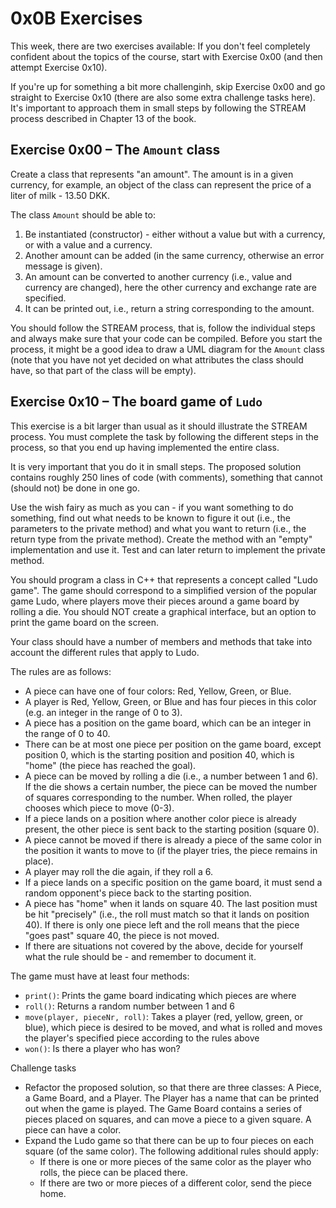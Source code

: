 # 0x0B Exercises
This week, there are two exercises available: If you don't feel completely confident about the topics of the course, start with Exercise 0x00 (and then attempt Exercise 0x10).

If you're up for something a bit more challenginh, skip Exercise 0x00 and go straight to Exercise 0x10 (there are also some extra challenge tasks here). It's important to approach them in small steps by following the STREAM process described in Chapter 13 of the book.

## Exercise 0x00 – The `Amount` class
Create a class that represents "an amount". The amount is in a given currency, for example, an object of the class can represent the price of a liter of milk - 13.50 DKK.

The class `Amount` should be able to:
1. Be instantiated (constructor) - either without a value but with a currency, or with a value and a currency.
2. Another amount can be added (in the same currency, otherwise an error message is given).
3. An amount can be converted to another currency (i.e., value and currency are changed), here the other currency and exchange rate are specified.
4. It can be printed out, i.e., return a string corresponding to the amount.

You should follow the STREAM process, that is, follow the individual steps and always make sure that your code can be compiled. Before you start the process, it might be a good idea to draw a UML diagram for the `Amount` class (note that you have not yet decided on what attributes the class should have, so that part of the class will be empty).

## Exercise 0x10 – The board game of `Ludo`
This exercise is a bit larger than usual as it should illustrate the STREAM process. You must complete the task by following the different steps in the process, so that you end up having implemented the entire class.

It is very important that you do it in small steps. The proposed solution contains roughly 250 lines of code (with comments), something that cannot (should not) be done in one go. 

Use the wish fairy as much as you can - if you want something to do something, find out what needs to be known to figure it out (i.e., the parameters to the private method) and what you want to return (i.e., the return type from the private method). Create the method with an "empty" implementation and use it. Test and can later return to implement the private method.

You should program a class in C++ that represents a concept called "Ludo game". The game should correspond to a simplified version of the popular game Ludo, where players move their pieces around a game board by rolling a die. You should NOT create a graphical interface, but an option to print the game board on the screen.

Your class should have a number of members and methods that take into account the different rules that apply to Ludo.

The rules are as follows:
- A piece can have one of four colors: Red, Yellow, Green, or Blue.
- A player is Red, Yellow, Green, or Blue and has four pieces in this color (e.g. an integer in the range of 0 to 3).
- A piece has a position on the game board, which can be an integer in the range of 0 to 40.
- There can be at most one piece per position on the game board, except position 0, which is the starting position and position 40, which is "home" (the piece has reached the goal).
- A piece can be moved by rolling a die (i.e., a number between 1 and 6). If the die shows a certain number, the piece can be moved the number of squares corresponding to the number. When rolled, the player chooses which piece to move (0-3).
- If a piece lands on a position where another color piece is already present, the other piece is sent back to the starting position (square 0).
- A piece cannot be moved if there is already a piece of the same color in the position it wants to move to (if the player tries, the piece remains in place).
- A player may roll the die again, if they roll a 6.
- If a piece lands on a specific position on the game board, it must send a random opponent's piece back to the starting position.
- A piece has "home" when it lands on square 40. The last position must be hit "precisely" (i.e., the roll must match so that it lands on position 40). If there is only one piece left and the roll means that the piece "goes past" square 40, the piece is not moved.
- If there are situations not covered by the above, decide for yourself what the rule should be - and remember to document it.

The game must have at least four methods:
- `print()`: Prints the game board indicating which pieces are where
- `roll()`: Returns a random number between 1 and 6
- `move(player, pieceNr, roll)`: Takes a player (red, yellow, green, or blue), which piece is desired to be moved, and what is rolled and moves the player's specified piece according to the rules above
- `won()`: Is there a player who has won?

Challenge tasks
- Refactor the proposed solution, so that there are three classes: A Piece, a Game Board, and a Player. The Player has a name that can be printed out when the game is played. The Game Board contains a series of pieces placed on squares, and can move a piece to a given square. A piece can have a color.
- Expand the Ludo game so that there can be up to four pieces on each square (of the same color). The following additional rules should apply:
  - If there is one or more pieces of the same color as the player who rolls, the piece can be placed there.
  - If there are two or more pieces of a different color, send the piece home.